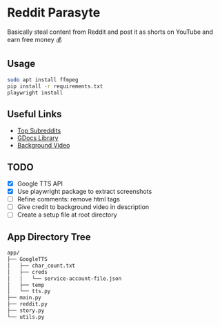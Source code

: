 # Reddit Parasyte
Basically steal content from Reddit and post it as shorts on YouTube and earn free money 💰

## Usage
```bash
sudo apt install ffmpeg
pip install -r requirements.txt
playwright install
```

## Useful Links

- [Top Subreddits](https://www.remote.tools/remote-work/best-subreddits)
- [GDocs Library](https://cloud.google.com/text-to-speech/docs/create-audio-text-client-libraries)
- [Background Video](https://www.youtube.com/watch?v=n_Dv4JMiwK8&ab_channel=bbswitzer)

## TODO

- [x] Google TTS API
- [x] Use playwright package to extract screenshots
- [ ] Refine comments: remove html tags
- [ ] Give credit to background video in description
- [ ] Create a setup file at root directory

## App Directory Tree

```bash
app/
├── GoogleTTS
│   ├── char_count.txt
│   ├── creds
│   │   └── service-account-file.json
│   ├── temp
│   └── tts.py
├── main.py
├── reddit.py
├── story.py
└── utils.py
```
